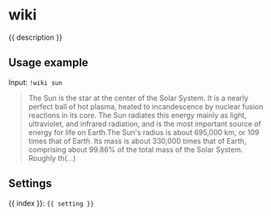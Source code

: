 # wiki

<script setup>
import { settings as s } from "../../settings/wiki.js"
const { description, ...settings } = s
</script>

{{ description }}

## Usage example

Input: `!wiki sun`

> The Sun is the star at the center of the Solar System. It is a nearly perfect ball of hot plasma, heated to incandescence by nuclear fusion reactions in its core. The Sun radiates this energy mainly as light, ultraviolet, and infrared radiation, and is the most important source of energy for life on Earth.The Sun's radius is about 695,000 km, or 109 times that of Earth. Its mass is about 330,000 times that of Earth, comprising about 99.86% of the total mass of the Solar System. Roughly th(...) 

## Settings
<div v-for="(setting, index) in settings">
{{ index }}: <code>{{ setting }}</code>
</div>
